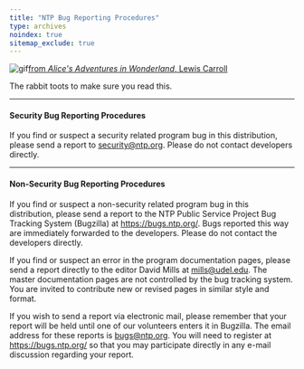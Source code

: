 ```yaml
---
title: "NTP Bug Reporting Procedures"
type: archives
noindex: true 
sitemap_exclude: true
---
```


![gif](/documentation/pic/hornraba.gif)[from _Alice's Adventures in Wonderland_, Lewis Carroll](/reflib/pictures/)

The rabbit toots to make sure you read this.

* * *

#### Security Bug Reporting Procedures

If you find or suspect a security related program bug in this distribution, please send a report to [security@ntp.org](mailto:security@ntp.org). Please do not contact developers directly.

* * *

#### Non-Security Bug Reporting Procedures

If you find or suspect a non-security related program bug in this distribution, please send a report to the NTP Public Service Project Bug Tracking System (Bugzilla) at https://bugs.ntp.org/. Bugs reported this way are immediately forwarded to the developers. Please do not contact the developers directly.

If you find or suspect an error in the program documentation pages, please send a report directly to the editor David Mills at mills@udel.edu. The master documentation pages are not controlled by the bug tracking system. You are invited to contribute new or revised pages in similar style and format.

If you wish to send a report via electronic mail, please remember that your report will be held until one of our volunteers enters it in Bugzilla. The email address for these reports is bugs@ntp.org. You will need to register at https://bugs.ntp.org/ so that you may participate directly in any e-mail discussion regarding your report.